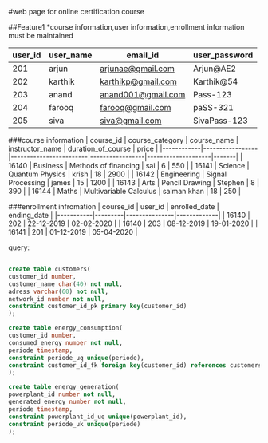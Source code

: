 #web page for online certification course

##Feature1
*course information,user information,enrollment information must be maintained


| user_id | user_name | email_id           | user_password |
|---------|-----------|--------------------|---------------|
| 201     | arjun     | arjunae@gmail.com  | Arjun@AE2     |
| 202     | karthik   | karthikp@gmail.com | Karthik@54    |
| 203     | anand     | anand001@gmail.com | Pass-123      |
| 204     | farooq    | farooq@gmail.com   | paSS-321      |
| 205     | siva      | siva@gmail.com     | SivaPass-123  |

###course information
|  course_id | course_category | course_name            | instructor_name | duration_of_course | price |
|------------|-----------------|------------------------|-----------------|--------------------|-------|
| 16140      | Business        | Methods of financing   | sai             | 6                  | 550   |
| 16141      | Science         | Quantum Physics        | krish           | 18                 | 2900  |
| 16142      | Engineering     | Signal Processing      | james           | 15                 | 1200  |
| 16143      | Arts            | Pencil Drawing         | Stephen         | 8                  | 390   |
| 16144      | Maths           | Multivariable Calculus | salman khan     | 18                 | 250   |

###enrollment infromation
| course_id | user_id | enrolled_date | ending_date |
|-----------|---------|---------------|-------------|
| 16140     | 202     | 22-12-2019    | 02-02-2020  |
| 16140     | 203     | 08-12-2019    | 19-01-2020  |
| 16141     | 201     | 01-12-2019    | 05-04-2020  |

query:
```sql

create table customers(
customer_id number,
customer_name char(40) not null,
adress varchar(60) not null,
network_id number not null,
constraint customer_id_pk primary key(customer_id)
);

create table energy_consumption(
customer_id number,
consumed_energy number not null,
periode timestamp,
constraint periode_uq unique(periode),
constraint customer_id_fk foreign key(customer_id) references customers(customer_id)
);

create table energy_generation(
powerplant_id number not null,
generated_energy number not null,
periode timestamp,
constraint powerplant_id_uq unique(powerplant_id),
constraint periode_uk unique(periode)
);
```


